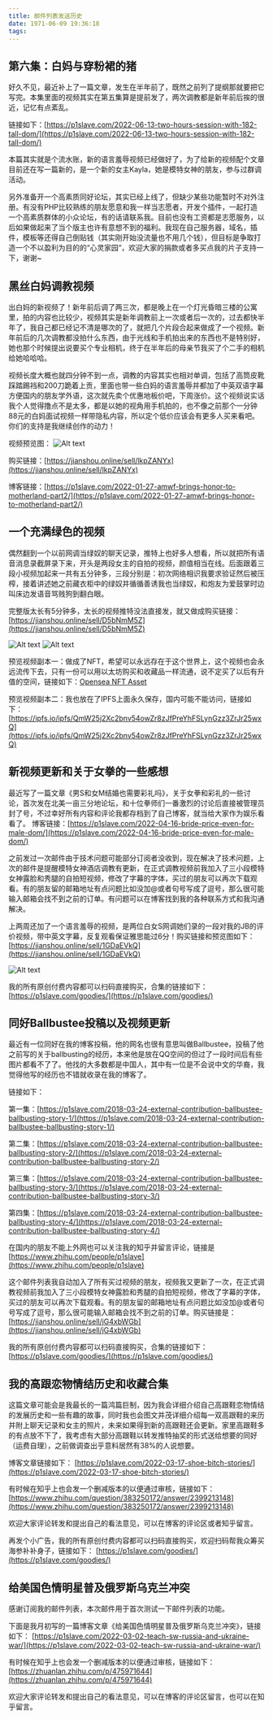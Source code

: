 ```yaml
---
title: 邮件列表发送历史
date: 1971-06-09 19:36:18
tags:
---
```



## 第六集：白妈与穿粉裙的猪
好久不见，最近补上了一篇文章，发生在半年前了，既然之前列了提纲那就要把它写完。本集里面的视频其实在第五集算是提前发了，两次调教都是新年前后挨的很近，记忆有点紊乱。

链接如下：[https://p1slave.com/2022-06-13-two-hours-session-with-182-tall-dom/](https://p1slave.com/2022-06-13-two-hours-session-with-182-tall-dom/)

本篇其实就是个流水账，新的语言羞辱视频已经做好了，为了给新的视频配个文章目前还在写一篇新的，是一个新的女主Kayla，她是模特女神的朋友，参与过群调活动。

另外准备开一个高素质同好论坛，其实已经上线了，但缺少某些功能暂时不对外注册。有没有PHP比较熟练的朋友愿意和我一样当志愿者，开发个插件，一起打造一个高素质群体的小众论坛，有的话请联系我。目前也没有工资都是志愿服务，以后如果做起来了当个版主也许有意想不到的福利。我现在自己服务器，域名，插件，模板等还得自己倒贴钱（其实刚开始没流量也不用几个钱），但目标是争取打造一个不以盈利为目的的“心灵家园”，欢迎大家的捐款或者多买点我的片子支持一下，谢谢~

## 黑丝白妈调教视频
出白妈的新视频了！新年前后调了两三次，都是晚上在一个灯光昏暗三楼的公寓里，拍的内容也比较少，视频其实是新年调教前上一次或者后一次的，过去都快半年了，我自己都已经记不清是哪次的了，就把几个片段合起来做成了一个视频。新年前后的几次调教都没拍什么东西，由于光线和手机拍出来的东西也不是特别好，她也那个时候提出说要买个专业相机，终于在半年后的母亲节我买了个二手的相机给她哈哈哈。

视频长度大概也就四分钟不到一点，调教的内容其实也相对单调，包括了高筒皮靴踩踏踢裆和200刀跪着上贡，里面也带一些白妈的语言羞辱并都加了中英双语字幕方便国内的朋友学外语，这次就先卖个优惠地板价吧，下周涨价。这个视频说实话我个人觉得撸点不是太多，都是以她的视角用手机拍的，也不像之前那个一分钟88元的白妈面试视频一样带隐私内容，所以定个低价应该会有更多人买来看吧。你们的支持是我继续创作的动力！

视频预览图：
![Alt text](https://filedn.com/lVPXJ6zBrsv7KNrX9DO8bMh/resource/videos/seph/happy_new_year/preview.jpg)

购买链接：[https://jianshou.online/sell/lkpZANYx](https://jianshou.online/sell/lkpZANYx)

博客链接：[https://p1slave.com/2022-01-27-amwf-brings-honor-to-motherland-part2/](https://p1slave.com/2022-01-27-amwf-brings-honor-to-motherland-part2/)

## 一个充满绿色的视频
偶然翻到一个以前网调当绿奴的聊天记录，推特上也好多人想看，所以就把所有语音消息录截屏录下来，开头是两段女主的自拍的视频，颜值相当在线。后面跟着三段小视频加起来一共有五分钟多，三段分别是：初次网络相识我要求验证然后被压榨，接着讲述她之前藏衣柜中的绿奴并循循善诱我也当绿奴，和炮友为爱鼓掌时边叫床边发语音骂贱狗到翻白眼。

完整版太长有5分钟多，太长的视频推特没法直接发，就又做成购买链接：[https://jianshou.online/sell/D5bNmM5Z](https://jianshou.online/sell/D5bNmM5Z)

![Alt text](https://filedn.com/lVPXJ6zBrsv7KNrX9DO8bMh/resource/videos/yezibao/cuckme/cuckme_preview.jpg)
![Alt text](https://filedn.com/lVPXJ6zBrsv7KNrX9DO8bMh/resource/videos/yezibao/cuckme/cuckme_screenshot.jpg)

预览视频副本一：做成了NFT，希望可以永远存在于这个世界上，这个视频也会永远流传下去，只有一份可以用以太坊购买和收藏品一样流通，说不定买了以后有升值的空间，链接如下：[Opensea NFT Asset](https://opensea.io/assets/matic/0x2953399124f0cbb46d2cbacd8a89cf0599974963/50960317502526592489594102369261153062683301504558874064041294984784243589121)

预览视频副本二：我也放在了IPFS上面永久保存，国内可能不能访问，链接如下：
[https://ipfs.io/ipfs/QmW25j2Xc2bnv54owZr8zJfPreYhFSLynGzz3ZrJr25wxQ](https://ipfs.io/ipfs/QmW25j2Xc2bnv54owZr8zJfPreYhFSLynGzz3ZrJr25wxQ)


## 新视频更新和关于女拳的一些感想

最近写了一篇文章《男S和女M结婚也需要彩礼吗》，关于女拳和彩礼的一些讨论，首次发在北美一亩三分地论坛，和十位拳师们一番激烈的讨论后直接被管理员封了号，不过幸好所有内容和评论我都存档到了自己博客，就当给大家作为娱乐看看了。
博客链接：[https://p1slave.com/2022-04-16-bride-price-even-for-male-dom/](https://p1slave.com/2022-04-16-bride-price-even-for-male-dom/)

之前发过一次邮件由于技术问题可能部分订阅者没收到，现在解决了技术问题，上次的邮件是提醒模特女神酒店调教有更新，在正式调教视频前我加入了三小段模特女神露脸和秀腿的自拍短视频，修改了字幕的字体，买过的朋友可以再次下载观看。有的朋友留的邮箱地址有点问题比如没加@或者句号写成了逗号，那么很可能输入邮箱会找不到之前的订单。有问题可以在博客找到我的各种联系方式和我沟通解决。

上两周还加了一个语言羞辱的视频，是两位白女S网调她们录的一段对我的JB的评价视频，带中英文字幕，反复观看保证雅思能过6分！购买链接和预览图如下：
[https://jianshou.online/sell/1GDaEVkQ](https://jianshou.online/sell/1GDaEVkQ)

![Alt text](https://filedn.com/lVPXJ6zBrsv7KNrX9DO8bMh/resource/videos/stella/dick_rating_for_pig/preview.jpg)

我的所有原创付费内容都可以扫码直接购买，合集的链接如下：
[https://p1slave.com/goodies/](https://p1slave.com/goodies/)


## 同好Ballbustee投稿以及视频更新

最近有一位同好在我的博客投稿，他的网名也很有意思叫做Ballbustee，投稿了他之前写的关于ballbusting的经历，本来他是放在QQ空间的但过了一段时间后有些图片都看不了了。他找的大多数都是中国人，其中有一位是不会说中文的华裔，我觉得他写的经历也不错就收录在我的博客了。

链接如下：

第一集：[https://p1slave.com/2018-03-24-external-contribution-ballbustee-ballbusting-story-1/](https://p1slave.com/2018-03-24-external-contribution-ballbustee-ballbusting-story-1/)

第二集：[https://p1slave.com/2018-03-24-external-contribution-ballbustee-ballbusting-story-2/](https://p1slave.com/2018-03-24-external-contribution-ballbustee-ballbusting-story-2/)

第三集：[https://p1slave.com/2018-03-24-external-contribution-ballbustee-ballbusting-story-3/](https://p1slave.com/2018-03-24-external-contribution-ballbustee-ballbusting-story-3/)

第四集：[https://p1slave.com/2018-03-24-external-contribution-ballbustee-ballbusting-story-4/](https://p1slave.com/2018-03-24-external-contribution-ballbustee-ballbusting-story-4/)

在国内的朋友不能上外网也可以关注我的知乎并留言评论，链接是[https://www.zhihu.com/people/p1slave](https://www.zhihu.com/people/p1slave)

这个邮件列表我自动加入了所有买过视频的朋友，视频我又更新了一次，在正式调教视频前我加入了三小段模特女神露脸和秀腿的自拍短视频，修改了字幕的字体，买过的朋友可以再次下载观看。有的朋友留的邮箱地址有点问题比如没加@或者句号写成了逗号，那么很可能输入邮箱会找不到之前的订单。购买链接是：[https://jianshou.online/sell/jG4xbWGb](https://jianshou.online/sell/jG4xbWGb)

我的所有原创付费内容都可以扫码直接购买，合集的链接如下：
[https://p1slave.com/goodies/](https://p1slave.com/goodies/)


## 我的高跟恋物情结历史和收藏合集
这篇文章可能会是我最长的一篇鸿篇巨制，因为我会详细介绍自己高跟鞋恋物情结的发展历史和一些有趣的故事，同时我也会图文并茂详细介绍每一双高跟鞋的来历并附上聊天记录和女主的照片，未来如果得到新的高跟鞋还会更新。家里高跟鞋多的有点放不下了，我考虑有大部分高跟鞋以转发推特抽奖的形式送给想要的同好（运费自理），之前做调查出乎意料居然有38%的人说想要。

博客文章链接如下：
[https://p1slave.com/2022-03-17-shoe-bitch-stories/](https://p1slave.com/2022-03-17-shoe-bitch-stories/)

有时候在知乎上也会发一个删减版本的以便通过审核，链接如下：
[https://www.zhihu.com/question/383250172/answer/2399213148](https://www.zhihu.com/question/383250172/answer/2399213148)

欢迎大家评论转发和提出自己的看法意见，可以在博客的评论区或者知乎留言。

再发个小广告，我的所有原创付费内容都可以扫码直接购买，欢迎扫码帮我众筹买海参补补身子，链接如下：
[https://p1slave.com/goodies/](https://p1slave.com/goodies/)


## 给美国色情明星普及俄罗斯乌克兰冲突
感谢订阅我的邮件列表，本次邮件用于首次测试一下邮件列表的功能。

下面是我月初写的一篇博客文章《给美国色情明星普及俄罗斯乌克兰冲突》，链接如下：
[https://p1slave.com/2022-03-02-teach-sw-russia-and-ukraine-war/](https://p1slave.com/2022-03-02-teach-sw-russia-and-ukraine-war/)

有时候在知乎上也会发一个删减版本的以便通过审核，链接如下：
[https://zhuanlan.zhihu.com/p/475971644](https://zhuanlan.zhihu.com/p/475971644)

欢迎大家评论转发和提出自己的看法意见，可以在博客的评论区留言，也可以在知乎留言。
